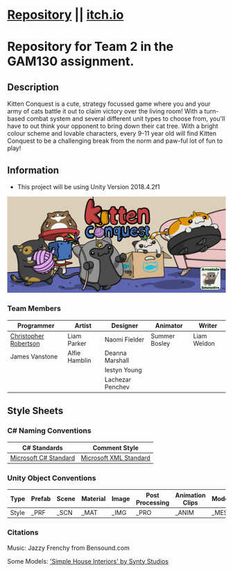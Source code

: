 # [Repository](https://gamesgit.falmouth.ac.uk/users/cr230727/repos/aventale-interactive-gam130/browse) || [itch.io](https://koltonix.itch.io/kitten-conquest)
# Repository for Team 2 in the GAM130 assignment.
## Description
Kitten Conquest is a cute, strategy focussed game where you and your army of cats battle it out to claim victory over the living room! With a turn-based combat system and several different unit types to choose from, you'll have to out think your opponent to bring down their cat tree. With a bright colour scheme and lovable characters, every 9-11 year old will find Kitten Conquest to be a challenging break from the norm and paw-ful lot of fun to play!

## Information
- This project will be using Unity Version 2018.4.2f1 

![Banner](https://github.com/Koltonix/gam130-aventale-interactive/blob/development/Images/Publishable%20pieces/cat_banner.png)

### Team Members
|Programmer                                          |Artist       |Designer       |Animator     |Writer
|----------------------------------------------------|-------------|----------------|-------------|-----------|
|[Christopher Robertson](https://github.com/Koltonix)|Liam Parker  |Naomi Fielder   |Summer Bosley|Liam Weldon|
|James Vanstone                					     |Alfie Hamblin|Deanna Marshall |             |           |
|                               				     |             |Iestyn Young    |             |           |
|                               				     |             |Lachezar Penchev|             |           |

## Style Sheets
### C# Naming Conventions

|C# Standards                                                                                                                              |Comment Style                   |
|------------------------------------------------------------------------------------------------------------------------------------------|--------------------------------|
|[Microsoft C# Standard](https://docs.microsoft.com/en-us/dotnet/standard/design-guidelines/general-naming-conventions?redirectedfrom=MSDN)|[Microsoft XML Standard](https://docs.microsoft.com/en-us/dotnet/csharp/codedoc)|


### Unity Object Conventions
|Type  |Prefab|Scene|Material|Image|Post Processing|Animation Clips|Models|Textures|
|------|------|-----|--------|-----|---------------|---------------|------|--------|
|Style |_PRF  |_SCN |_MAT    |_IMG |_PRO           |_ANIM          |_MESH |_T      |

### Citations
Music: Jazzy Frenchy from Bensound.com

Some Models: ['Simple House Interiors' by Synty Studios](https://assetstore.unity.com/packages/3d/props/interior/simple-house-interiors-cartoon-assets-38027)
